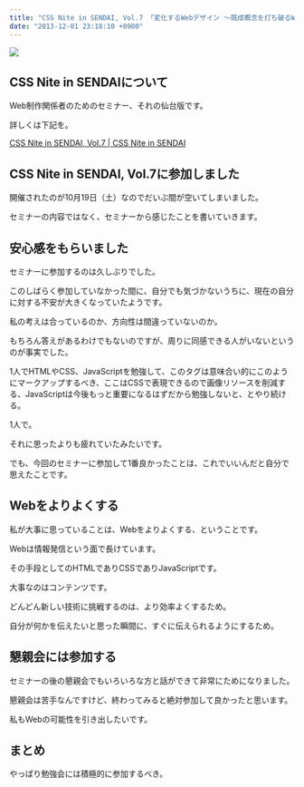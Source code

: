 ```yaml
---
title: "CSS Nite in SENDAI, Vol.7 「変化するWebデザイン 〜既成概念を打ち破るWeb制作のあり方を考える」に参加しました"
date: "2013-12-01 23:18:10 +0900"
---
```


![](/images/2013/12/1/css-nite-1.jpg)

## CSS Nite in SENDAIについて

Web制作関係者のためのセミナー、それの仙台版です。

詳しくは下記を。

[CSS Nite in SENDAI, Vol.7 | CSS Nite in SENDAI](http://cssnite-sendai.info/vol07/ "CSS Nite in SENDAI, Vol.7 | CSS Nite in SENDAI")

## CSS Nite in SENDAI, Vol.7に参加しました

開催されたのが10月19日（土）なのでだいぶ間が空いてしまいました。

セミナーの内容ではなく、セミナーから感じたことを書いていきます。

## 安心感をもらいました

セミナーに参加するのは久しぶりでした。

このしばらく参加していなかった間に、自分でも気づかないうちに、現在の自分に対する不安が大きくなっていたようです。

私の考えは合っているのか、方向性は間違っていないのか。

もちろん答えがあるわけでもないのですが、周りに同感できる人がいないというのが事実でした。

1人でHTMLやCSS、JavaScriptを勉強して、このタグは意味合い的にこのようにマークアップするべき、ここはCSSで表現できるので画像リソースを削減する、JavaScriptは今後もっと重要になるはずだから勉強しないと、とやり続ける。

1人で。

それに思ったよりも疲れていたみたいです。

でも、今回のセミナーに参加して1番良かったことは、これでいいんだと自分で思えたことです。

## Webをよりよくする

私が大事に思っていることは、Webをよりよくする、ということです。

Webは情報発信という面で長けています。

その手段としてのHTMLでありCSSでありJavaScriptです。

大事なのはコンテンツです。

どんどん新しい技術に挑戦するのは、より効率よくするため。

自分が何かを伝えたいと思った瞬間に、すぐに伝えられるようにするため。

## 懇親会には参加する

セミナーの後の懇親会でもいろいろな方と話ができて非常にためになりました。

懇親会は苦手なんですけど、終わってみると絶対参加して良かったと思います。

私もWebの可能性を引き出したいです。

## まとめ

やっぱり勉強会には積極的に参加するべき。
